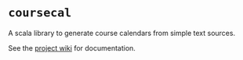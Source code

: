 # `coursecal`

A scala library to generate course calendars from simple text sources.

See the [project wiki](https://github.com/neelsmith/coursecal/wiki) for documentation.
